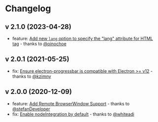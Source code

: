 # Changelog

## v 2.1.0 (2023-04-28)

* feature: [Add new `lang` option to specify the "lang" attribute for HTML tag](https://github.com/AndersonMamede/electron-progressbar/pull/32) - thanks to [@oinochoe](https://github.com/oinochoe)

## v 2.0.1 (2021-05-25)

* fix: [Ensure electron-progressbar is compatible with Electron >= v12](https://github.com/AndersonMamede/electron-progressbar/pull/24) - thanks to [@kzimny](https://github.com/kzimny)

## v 2.0.0 (2020-12-09)

* feature: [Add Remote BrowserWindow Support](https://github.com/AndersonMamede/electron-progressbar/pull/12) - thanks to [@stefanDeveloper](https://github.com/stefanDeveloper)
* fix: [Enable nodeIntegration by default](https://github.com/AndersonMamede/electron-progressbar/pull/14) - thanks to [@whiteadi](https://github.com/whiteadi)
